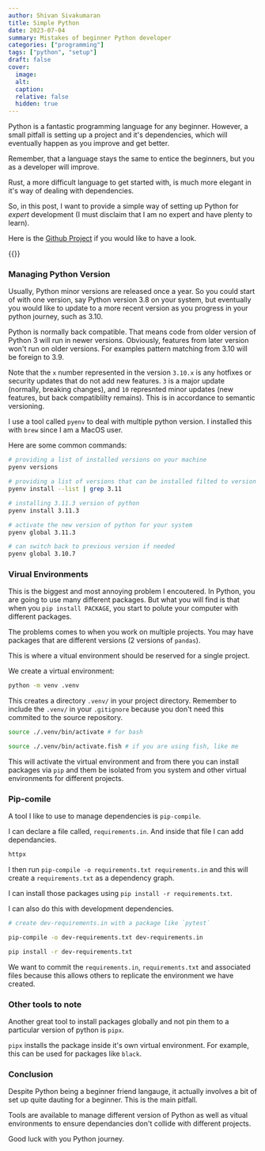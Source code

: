 ```yaml
---
author: Shivan Sivakumaran
title: Simple Python
date: 2023-07-04
summary: Mistakes of beginner Python developer
categories: ["programming"]
tags: ["python", "setup"]
draft: false
cover:
  image:
  alt:
  caption:
  relative: false
  hidden: true
---
```


Python is a fantastic programming language for any beginner. However, a small pitfall is setting up a project and it's dependencies, which will eventually happen as you improve and get better.

Remember, that a language stays the same to entice the beginners, but you as a developer will improve.

Rust, a more difficult language to get started with, is much more elegant in it's way of dealing with dependencies.

So, in this post, I want to provide a simple way of setting up Python for _expert_ development (I must disclaim that I am no expert and have plenty to learn).

Here is the [Github Project](https://github.com/shivan-s/python-setup) if you would like to have a look.

{{<youtube QEELoOVpKZY>}}

### Managing Python Version

Usually, Python minor versions are released once a year. So you could start of with one version, say Python version 3.8 on your system, but eventually you would like to update to a more recent version as you progress in your python journey, such as 3.10.

Python is normally back compatible. That means code from older version of Python 3 will run in newer versions. Obviously, features from later version won't run on older versions. For examples pattern matching from 3.10 will be foreign to 3.9.

Note that the `x` number represented in the version `3.10.x` is any hotfixes or security updates that do not add new features. `3` is a major update (normally, breaking changes), and `10` represnted minor updates (new features, but back compatiblilty remains). This is in accordance to semantic versioning.

I use a tool called `pyenv` to deal with multiple python version. I installed this with `brew` since I am a MacOS user.

Here are some common commands:

```bash
# providing a list of installed versions on your machine
pyenv versions

# providing a list of versions that can be installed filted to version 3.11
pyenv install --list | grep 3.11

# installing 3.11.3 version of python
pyenv install 3.11.3

# activate the new version of python for your system
pyenv global 3.11.3

# can switch back to previous version if needed
pyenv global 3.10.7
```

### Virual Environments

This is the biggest and most annoying problem I encoutered. In Python, you are going to use many different packages. But what you will find is that when you `pip install PACKAGE`, you start to polute your computer with different packages.

The problems comes to when you work on multiple projects. You may have packages that are different versions (2 versions of `pandas`).

This is where a vitual environment should be reserved for a single project.

We create a virtual environment:

```bash
python -m venv .venv
```

This creates a directory `.venv/` in your project directory. Remember to include the `.venv/` in your `.gitignore` because you don't need this commited to the source repository.

```bash
source ./.venv/bin/activate # for bash

source ./.venv/bin/activate.fish # if you are using fish, like me
```

This will activate the virtual environment and from there you can install packages via `pip` and them be isolated from you system and other virtual environments for different projects.

### Pip-comile

A tool I like to use to manage dependencies is `pip-compile`.

I can declare a file called, `requirements.in`. And inside that file I can add dependancies.

```txt
httpx
```

I then run `pip-compile -o requirements.txt requirements.in` and this will create a `requirements.txt` as a dependency graph.

I can install those packages using `pip install -r requirements.txt`.

I can also do this with development dependencies.

```bash
# create dev-requirements.in with a package like `pytest`

pip-compile -o dev-requirements.txt dev-requirements.in

pip install -r dev-requirements.txt
```

We want to commit the `requirements.in`, `requirements.txt` and associated files because this allows others to replicate the environment we have created.


### Other tools to note

Another great tool to install packages globally and not pin them to a particular version of python is `pipx`.

`pipx` installs the package inside it's own virtual environment. For example, this can be used for packages like `black`.

### Conclusion

Despite Python being a beginner friend langauge, it actually involves a bit of set up quite dauting for a beginner. This is the main pitfall.

Tools are available to manage different version of Python as well as vitual environments to ensure dependancies don't collide with different projects.

Good luck with you Python journey.
